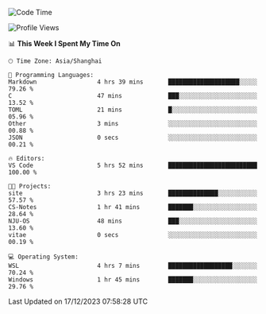 <!--START_SECTION:waka-->
![Code Time](http://img.shields.io/badge/Code%20Time-1%2C432%20hrs%2048%20mins-blue)

![Profile Views](http://img.shields.io/badge/Profile%20Views-1-blue)

📊 **This Week I Spent My Time On** 

```text
🕑︎ Time Zone: Asia/Shanghai

💬 Programming Languages: 
Markdown                 4 hrs 39 mins       ████████████████████░░░░░   79.26 % 
C                        47 mins             ███░░░░░░░░░░░░░░░░░░░░░░   13.52 % 
TOML                     21 mins             █░░░░░░░░░░░░░░░░░░░░░░░░   05.96 % 
Other                    3 mins              ░░░░░░░░░░░░░░░░░░░░░░░░░   00.88 % 
JSON                     0 secs              ░░░░░░░░░░░░░░░░░░░░░░░░░   00.21 % 

🔥 Editors: 
VS Code                  5 hrs 52 mins       █████████████████████████   100.00 % 

🐱‍💻 Projects: 
site                     3 hrs 23 mins       ██████████████░░░░░░░░░░░   57.57 % 
CS-Notes                 1 hr 41 mins        ███████░░░░░░░░░░░░░░░░░░   28.64 % 
NJU-OS                   48 mins             ███░░░░░░░░░░░░░░░░░░░░░░   13.60 % 
vitae                    0 secs              ░░░░░░░░░░░░░░░░░░░░░░░░░   00.19 % 

💻 Operating System: 
WSL                      4 hrs 7 mins        ██████████████████░░░░░░░   70.24 % 
Windows                  1 hr 45 mins        ███████░░░░░░░░░░░░░░░░░░   29.76 % 
```


 Last Updated on 17/12/2023 07:58:28 UTC
<!--END_SECTION:waka-->